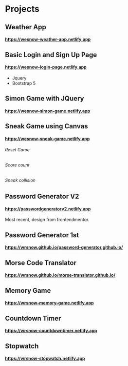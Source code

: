 # Projects

## Weather App

#### https://wesnow-weather-app.netlify.app

## Basic Login and Sign Up Page

#### https://wesnow-login-page.netlify.app

-   Jquery
-   Bootstrap 5

## Simon Game with JQuery

#### https://wesnow-simon-game.netlify.app

## Sneak Game using Canvas

#### https://wesnow-sneak-game.netlify.app

###### Reset Game

###### Score count

###### Sneak collision

## Password Generator V2

#### https://passwordgeneratorv2.netlify.app

Most recent, design from frontendmentor.

## Password Generator 1st

#### https://wrsnow.github.io/password-generator.github.io/

## Morse Code Translator

#### https://wrsnow.github.io/morse-translator.github.io/

## Memory Game

#### https://wrsnow-memory-game.netlify.app

## Countdown Timer

#### https://wrsnow-countdowntimer.netlify.app

## Stopwatch

#### https://wrsnow-stopwatch.netlify.app
